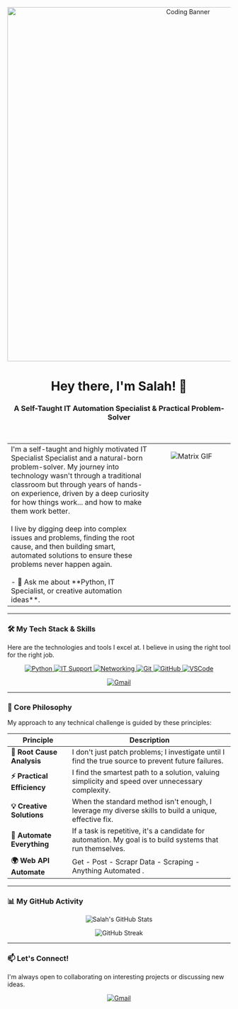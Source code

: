 <p align="center">
  <img src="https://raw.githubusercontent.com/ZoroCRE/ZoroCRE/main/2.gif" alt="Coding Banner" width="800"/>
</p>

<h1 align="center">
  Hey there, I'm Salah! 👋
</h1>
<h3 align="center">
  A Self-Taught IT Automation Specialist & Practical Problem-Solver
</h3>

<br>

<table>
  <tr>
    <td valign="top" width="65%">
I'm a self-taught and highly motivated IT Specialist Specialist and a natural-born problem-solver. 
      My journey into technology wasn't through a traditional classroom but through years of hands-on experience, 
      driven by a deep curiosity for how things work... and how to make them work better.
      <br>
      <br>
I live by digging deep into complex issues and problems, finding the root cause, and then building smart, automated solutions to ensure these problems never happen again.
      <br>
      <br>
      - 💬 Ask me about **Python, IT Specialist, or creative automation ideas**.
      <br>
    </td>
    <td valign="top" width="35%">
      <p align="center">
        <img src="https://media.giphy.com/media/v1.Y2lkPTc5MGI3NjExZnM1NGR0YWx0NTd0d3Q3eWduNTFjYWNxdXZiNXE1b3BvaWx2N3V1ciZlcD12MV9pbnRlcm5hbF9naWZfYnlfaWQmY3Q9Zw/qgQUggAC3Pfv687qPC/giphy.gif" alt="Matrix GIF" />
      </p>
    </td>
  </tr>
</table>

---

### 🛠️ My Tech Stack & Skills

Here are the technologies and tools I excel at. I believe in using the right tool for the right job.

<p align="center">
  <a href="https://www.python.org" target="_blank"> 
    <img src="https://img.shields.io/badge/Python-3776AB?style=for-the-badge&logo=python&logoColor=white" alt="Python"/> 
  </a>
  
  <a href="#">
    <img src="https://img.shields.io/badge/IT%20Support-0078D4?style=for-the-badge&logo=windows&logoColor=white" alt="IT Support"/>
  </a>
  <a href="#">
    <img src="https://img.shields.io/badge/Networking-00569E?style=for-the-badge&logo=cisco&logoColor=white" alt="Networking"/>
  </a>
  <a href="https://git-scm.com/" target="_blank"> 
    <img src="https://img.shields.io/badge/GIT-E44C30?style=for-the-badge&logo=git&logoColor=white" alt="Git"/> 
  </a>
    <a href="https://github.com/" target="_blank"> 
    <img src="https://img.shields.io/badge/GitHub-181717?style=for-the-badge&logo=github&logoColor=white" alt="GitHub"/> 
  </a>
  <a href="https://code.visualstudio.com/" target="_blank">
    <img src="https://img.shields.io/badge/VS%20Code-007ACC?style=for-the-badge&logo=visualstudiocode&logoColor=white" alt="VSCode"/>
  </a>
</p>
<p align="center">
  <a href="mailto:ss147856@gmail.com">
    <img src="https://img.shields.io/badge/Gmail-D14836?style=for-the-badge&logo=gmail&logoColor=white" alt="Gmail"/>
  </a>
</p>

---

### 🎯 Core Philosophy

My approach to any technical challenge is guided by these principles:

| Principle                    | Description                                                                                             |
| ---------------------------- | ------------------------------------------------------------------------------------------------------- |
| **🧠 Root Cause Analysis** | I don't just patch problems; I investigate until I find the true source to prevent future failures.     |
| **⚡ Practical Efficiency**| I find the smartest path to a solution, valuing simplicity and speed over unnecessary complexity.       |
| **💡 Creative Solutions** | When the standard method isn't enough, I leverage my diverse skills to build a unique, effective fix. |
| **🔄 Automate Everything** | If a task is repetitive, it's a candidate for automation. My goal is to build systems that run themselves. |
| **🌍 Web API Automate** | Get - Post - Scrapr Data - Scraping - Anything Automated . |


---

### 📊 My GitHub Activity

<p align="center">
  <img src="https://github-readme-stats.vercel.app/api?username=ZoroCRE&show_icons=true&theme=dracula&rank_icon=github" alt="Salah's GitHub Stats"/>
</p>
<p align="center">
  <img src="https://github-readme-streak-stats.herokuapp.com?user=ZoroCRE&theme=dracula" alt="GitHub Streak"/>
</p>

---

### 📫 Let's Connect!

I'm always open to collaborating on interesting projects or discussing new ideas.

<p align="center">
  <a href="mailto:ss147856@gmail.com">
    <img src="https://img.shields.io/badge/Gmail-D14836?style=for-the-badge&logo=gmail&logoColor=white" alt="Gmail"/>
  </a>
</p>

